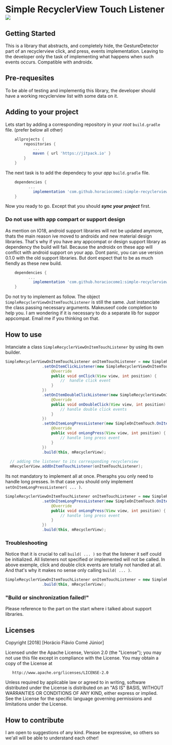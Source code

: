 # Simple RecyclerView Touch Listener [![](https://jitpack.io/v/horaciocome1/simple-recyclerview-touch-listener.svg)](https://jitpack.io/#horaciocome1/simple-recyclerview-touch-listener)
## Getting Started
This is a library that abstracts, and completely hide, the GestureDetector part of an recyclerview click, and press, events implementation. Leaving to the developer only the task of implementing what happens when such events occurs.
Compatible with androidx.

## Pre-requesites
To be able of testing and implementig this library, the developer should have a working recyclerview list with some data on it.

## Adding to your project
Lets start by adding a corresponding repository in your _root_ `build.gradle` file. (prefer below all other)
```gradle
	allprojects {
		repositories {
			...
			maven { url 'https://jitpack.io' }
		}
	}
 ```
The next task is to add the dependecy to your _app_ `build.gradle` file.
```gradle
	dependencies {
          ...
	        implementation 'com.github.horaciocome1:simple-recyclerview-touch-listener:0.1.2'
	}
```
Now you ready to go. Except that you should _**sync your project**_ first.

### Do not use with app compart or support design
As mention on IO18, android support libraries will not be updated anymore, thats the main reason ive moved to androidx and new material design libraries. That's why if you have any appcompat or design support library as dependency the build will fail. Because the androidx on these app will conflict with android support on your app.
Dont panic, you can use version 0.1.0 with the old support libraries. But dont espect that to be as much fiendly as these new build.
```gradle
	dependencies {
          ...
	        implementation 'com.github.horaciocome1:simple-recyclerview-touch-listener:0.1.0'
	}
```
Do not try to implement as follow. The object `SimpleRecyclerViewOnItemTouchListener` is still the same. Just instanciate the class passing necessary arguments. Makeuseof code completion to help you. I am wondering if it is necessary to do a separate lib for suppor appcompat. Email me if you thinking on that.

## How to use
Intanciate a class `SimpleRecyclerViewOnItemTouchListener` by using its own builder.
```java
SimpleRecyclerViewOnItemTouchListener onItemTouchListener = new SimpleRecyclerViewOnItemTouchListener.Builder()
                .setOnItemClickListener(new SimpleRecyclerViewOnItemTouchListener.OnItemClickListener() {
                    @Override
                    public void onClick(View view, int position) {
                        //  handle click event
                    }
                })
                .setOnItemDoubleClickListener(new SimpleRecyclerViewOnItemTouchListener.OnItemDoubleClickListener() {
                    @Override
                    public void onDoubleClick(View view, int position) {
                        // handle double click events
                    }
                })
                .setOnItemLongPressListener(new SimpleOnItemTouch.OnItemLongPressListener() {
                    @Override
                    public void onLongPress(View view, int position) {
                        // handle long press event
                    }
                })
                .build(this, mRecyclerView);
  
  // adding the listener to its corresponding recyclerview
  mRecyclerView.addOnItemTouchListener(onItemTouchListener);
```
Its not mandatory to implement all at once. Pheraphs you only need to handle long presses. In that case you should only implement `setOnItemLongPressListener( ... )`.
```java
SimpleRecyclerViewOnItemTouchListener onItemTouchListener = new SimpleRecyclerViewOnItemTouchListener.Builder()
                .setOnItemLongPressListener(new SimpleOnItemTouch.OnItemLongPressListener() {
                    @Override
                    public void onLongPress(View view, int position) {
                        // handle long press event
                    }
                })
                .build(this, mRecyclerView);
```

### Troubleshooting
Notice that it is crucial to call `build( ... )` so that the listener it self could be initialized.
All listeners not specified or implemented will not be called. In above exemple, click and double click events are totally not handled at all. And that's why it makes no sense only calling `build( ... )`.
```java
SimpleRecyclerViewOnItemTouchListener onItemTouchListener = new SimpleRecyclerViewOnItemTouchListener.Builder()
                .build(this, mRecyclerView);
```

### "Build or sinchronization failed!"
Please reference to the part on the start where i talked about support libraries.

## Licenses
   Copyright [2018] [Horácio Flávio Comé Júnior]

   Licensed under the Apache License, Version 2.0 (the "License");
   you may not use this file except in compliance with the License.
   You may obtain a copy of the License at

       http://www.apache.org/licenses/LICENSE-2.0

   Unless required by applicable law or agreed to in writing, software
   distributed under the License is distributed on an "AS IS" BASIS,
   WITHOUT WARRANTIES OR CONDITIONS OF ANY KIND, either express or implied.
   See the License for the specific language governing permissions and
   limitations under the License.

## How to contribute
I am open to suggestions of any kind.
Please be expressive, so others so we'all will be able to understand each other!
